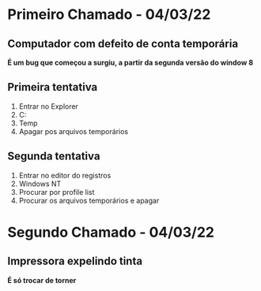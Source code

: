 # Primeiro Chamado - 04/03/22

## Computador com defeito de conta temporária

**É um bug que começou a surgiu, a partir da segunda versão do window 8**

## Primeira tentativa

1. Entrar no Explorer
2. C:
3. Temp
4. Apagar pos arquivos temporários

## Segunda tentativa

1. Entrar no editor do registros
2. Windows NT
3. Procurar por profile list
4. Procurar os arquivos temporários e apagar

# Segundo Chamado - 04/03/22

## Impressora expelindo tinta

**É só trocar de torner**
